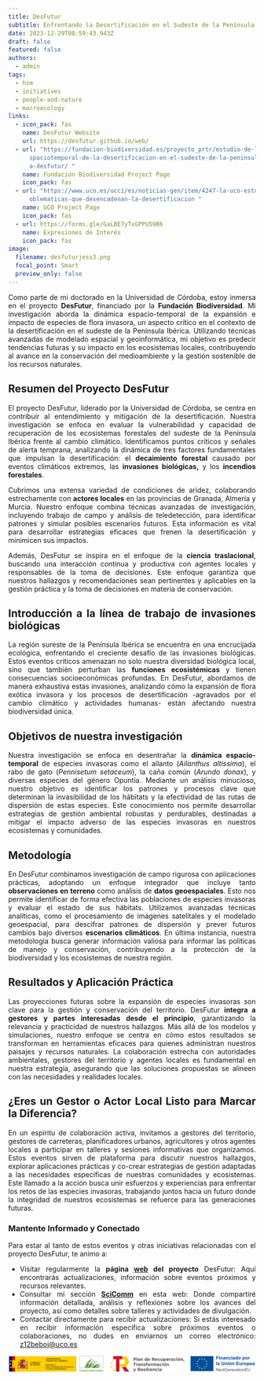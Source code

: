 ```yaml
---
title: DesFutur
subtitle: Enfrentando la Desertificación en el Sudeste de la Península Ibérica
date: 2023-12-29T08:59:43.943Z
draft: false
featured: false
authors:
  - admin
tags:
  - hsm
  - initiatives
  - people-and-nature
  - macroecology
links:
  - icon_pack: fas
    name: DesFutur Website
    url: https://desfutur.github.io/web/
  - url: "https://fundacion-biodiversidad.es/proyecto_prtr/estudio-de-la-dinamica-e\
      spaciotemporal-de-la-desertificacion-en-el-sudeste-de-la-peninsula-iberic\
      a-desfutur/ "
    name: Fundación Biodiversidad Project Page
    icon_pack: fas
  - url: "https://www.uco.es/ucci/es/noticias-gen/item/4247-la-uco-estudiara-las-pr\
      oblematicas-que-desencadenan-la-desertificacion "
    name: UCO Project Page
    icon_pack: fas
  - url: https://forms.gle/GaLBE7yTxGPPU59B6
    name: Expresiones de Interés
    icon_pack: fas
image:
  filename: desfuturjess3.png
  focal_point: Smart
  preview_only: false
---
```

<!--StartFragment-->

<div style="text-align: justify;">

Como parte de mi doctorado en la Universidad de Córdoba, estoy inmersa en el proyecto **DesFutur**, financiado por la **Fundación Biodiversidad**. Mi investigación aborda la dinámica espacio-temporal de la expansión e impacto de especies de flora invasora, un aspecto crítico en el contexto de la desertificación en el sudeste de la Península Ibérica. Utilizando técnicas avanzadas de modelado espacial y geoinformática, mi objetivo es predecir tendencias futuras y su impacto en los ecosistemas locales, contribuyendo al avance en la conservación del medioambiente y la gestión sostenible de los recursos naturales. 

<!--EndFragment-->

<!--StartFragment-->

<div style="text-align: justify;">

## Resumen del Proyecto DesFutur

El proyecto DesFutur, liderado por la Universidad de Córdoba, se centra en contribuir al entendimiento y mitigación de la desertificación. Nuestra investigación se enfoca en evaluar la vulnerabilidad y capacidad de recuperación de los ecosistemas forestales del sudeste de la Península Ibérica frente al cambio climático. Identificamos puntos críticos y señales de alerta temprana, analizando la dinámica de tres factores fundamentales que impulsan la desertificación: el **decaimiento forestal** causado por eventos climáticos extremos, las **invasiones biológicas,** y los **incendios forestales**.

Cubrimos una extensa variedad de condiciones de aridez, colaborando estrechamente con **actores locales** en las provincias de Granada, Almería y Murcia. Nuestro enfoque combina técnicas avanzadas de investigación, incluyendo trabajo de campo y análisis de teledetección, para identificar patrones y simular posibles escenarios futuros. Esta información es vital para desarrollar estrategias eficaces que frenen la desertificación y minimicen sus impactos.

Además, DesFutur se inspira en el enfoque de la **ciencia traslacional**, buscando una interacción continua y productiva con agentes locales y responsables de la toma de decisiones. Este enfoque garantiza que nuestros hallazgos y recomendaciones sean pertinentes y aplicables en la gestión práctica y la toma de decisiones en materia de conservación.

<!--EndFragment-->

<!--StartFragment-->

<div style="text-align: justify;">

## Introducción a la línea de trabajo de invasiones biológicas

La región sureste de la Península Ibérica se encuentra en una encrucijada ecológica, enfrentando el creciente desafío de las invasiones biológicas. Estos eventos críticos amenazan no solo nuestra diversidad biológica local, sino que también perturban las **funciones ecosistémicas** y tienen consecuencias socioeconómicas profundas. En DesFutur, abordamos de manera exhaustiva estas invasiones, analizando cómo la expansión de flora exótica invasora y los procesos de desertificación -agravados por el cambio climático y actividades humanas- están afectando nuestra biodiversidad única. 

<!--EndFragment-->

<!--StartFragment-->

<div style="text-align: justify;">

## Objetivos de nuestra investigación

Nuestra investigación se enfoca en desentrañar la **dinámica espacio-temporal** de especies invasoras como el ailanto (*Ailanthus altissima*), el rabo de gato (*Pennisetum setaceum*), la caña común (*Arundo donax*), y diversas especies del género Opuntia. Mediante un análisis minucioso, nuestro objetivo es identificar los patrones y procesos clave que determinan la invasibilidad de los hábitats y la efectividad de las rutas de dispersión de estas especies. Este conocimiento nos permite desarrollar estrategias de gestión ambiental robustas y perdurables, destinadas a mitigar el impacto adverso de las especies invasoras en nuestros ecosistemas y comunidades. 

<!--EndFragment-->

<!--StartFragment-->

<div style="text-align: justify;">

## Metodología

En DesFutur combinamos investigación de campo rigurosa con aplicaciones prácticas, adoptando un enfoque integrador que incluye tanto **observaciones en terreno** como análisis de **datos geoespaciales**. Esto nos permite identificar de forma efectiva las poblaciones de especies invasoras y evaluar el estado de sus hábitats. Utilizamos avanzadas técnicas analíticas, como el procesamiento de imágenes satelitales y el modelado geoespacial, para descifrar patrones de dispersión y prever futuros cambios bajo diversos **escenarios climáticos**. En última instancia, nuestra metodología busca generar información valiosa para informar las políticas de manejo y conservación, contribuyendo a la protección de la biodiversidad y los ecosistemas de nuestra región. 

<!--EndFragment-->

<!--StartFragment-->

<div style="text-align: justify;">

## Resultados y Aplicación Práctica

Las proyecciones futuras sobre la expansión de especies invasoras son clave para la gestión y conservación del territorio. DesFutur **integra a gestores y partes interesadas desde el principio**, garantizando la relevancia y practicidad de nuestros hallazgos. Más allá de los modelos y simulaciones, nuestro enfoque se centra en cómo estos resultados se transforman en herramientas eficaces para quienes administran nuestros paisajes y recursos naturales. La colaboración estrecha con autoridades ambientales, gestores del territorio y agentes locales es fundamental en nuestra estrategia, asegurando que las soluciones propuestas se alineen con las necesidades y realidades locales. 

<!--EndFragment-->

<!--StartFragment-->

<div style="text-align: justify;">

## ¿Eres un Gestor o Actor Local Listo para Marcar la Diferencia?

En un espíritu de colaboración activa, invitamos a gestores del territorio, gestores de carreteras, planificadores urbanos, agricultores y otros agentes locales a participar en talleres y sesiones informativas que organizamos. Estos eventos sirven de plataforma para discutir nuestros hallazgos, explorar aplicaciones prácticas y co-crear estrategias de gestión adaptadas a las necesidades específicas de nuestras comunidades y ecosistemas. Este llamado a la acción busca unir esfuerzos y experiencias para enfrentar los retos de las especies invasoras, trabajando juntos hacia un futuro donde la integridad de nuestros ecosistemas se refuerce para las generaciones futuras.  

### Mantente Informado y Conectado

Para estar al tanto de estos eventos y otras iniciativas relacionadas con el proyecto DesFutur, te animo a:

* Visitar regularmente la **página [web](https://desfutur.github.io/web/) del proyecto** DesFutur: Aquí encontrarás actualizaciones, información sobre eventos próximos y recursos relevantes.
* Consultar mi sección **[SciComm](https://jessica-bernal.com/#talks)** en esta web: Donde compartiré información detallada, análisis y reflexiones sobre los avances del proyecto, así como detalles sobre talleres y actividades de divulgación.
* Contactar directamente para recibir actualizaciones: Si estás interesado en recibir información específica sobre próximos eventos o colaboraciones, no dudes en enviarnos un correo electrónico: z12beboj@uco.es 

<!--EndFragment-->

![](vice3-mterd-fb-prtr-next_bandera_color.png)